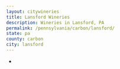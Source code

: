 ```yaml
---
layout: citywineries
title: Lansford Wineries
description: Wineries in Lansford, PA
permalink: /pennsylvania/carbon/lansford/
state: pa
county: carbon
city: lansford
---
```

-
